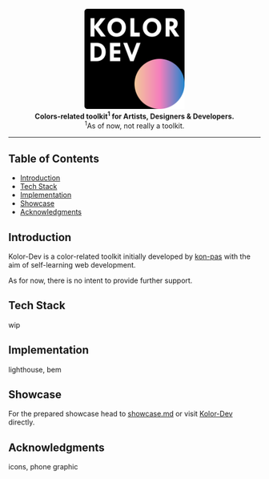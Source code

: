 <p align="center">
  <a href="https://kolor-dev.vercel.app/" target="_blank">
    <picture>
      <source
        media="(prefers-color-scheme: dark)"
        srcset="/showcase/assets/kolor_dev_logo_0.svg"
      />
      <source
        media="(prefers-color-scheme: light)"
        srcset="/showcase/assets/kolor_dev_logo_0_light.svg"
      />
      <img
        alt="Kolor-Dev"
        title="Kolor-Dev"
        src="/showcase/assets/kolor_dev_logo_0.svg"
        width="200"
        style="max-width: 100%;"
      />
    </picture>
  </a>
  <br />

  <b align="center">
    Colors-related toolkit<sup>1</sup> for Artists, Designers & Developers.
  </b>
  <br />
  <span><sup>1</sup>As of now, not really a toolkit.</span>
</p>

---

## Table of Contents <!-- omit in toc -->

- [Introduction](#introduction)
- [Tech Stack](#tech-stack)
- [Implementation](#implementation)
- [Showcase](#showcase)
- [Acknowledgments](#acknowledgments)

## Introduction

Kolor-Dev is a color-related toolkit initially developed by
[kon-pas](https://github.com/kon-pas) with the aim of self-learning web
development.

As for now, there is no intent to provide further support.

## Tech Stack

wip

## Implementation

lighthouse, bem

## Showcase

For the prepared showcase head to [showcase.md](/showcase/showcase.md) or visit
[Kolor-Dev](https://kolor-dev.vercel.app/) directly.

## Acknowledgments

icons, phone graphic
